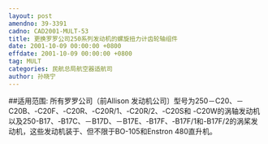 ```yaml
---
layout: post
amendno: 39-3391
cadno: CAD2001-MULT-53
title: 更换罗罗公司250系列发动机的螺旋扭力计齿轮轴组件
date: 2001-10-09 00:00:00 +0800
effdate: 2001-10-09 00:00:00 +0800
tag: MULT
categories: 民航总局航空器适航司
author: 孙晓宁
---
```


##适用范围:
所有罗罗公司（前Allison 发动机公司〕型号为250－C20、－C20B、-C20F、-C20R、-C20R/1、-C20R/2、-C20S和 -C20W的涡轴发动机以及250-B17、-B17C、－B17D、－B17E、-B17F、-B17F/1和-B17F/2的涡桨发动机，这些发动机装于、但不限于BO-105和Enstron 480直升机。

